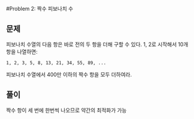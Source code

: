 #Problem 2: 짝수 피보나치 수

## 문제
피보나치 수열의 다음 항은 바로 전의 두 항을 더해 구할 수 있다. 1, 2로 시작해서 10개 항을 나열하면:

`1, 2, 3, 5, 8, 13, 21, 34, 55, 89, ...`

피보나치 수열에서 400만 이하의 짝수 항을 모두 더하여라.

## 풀이
짝수 항이 세 번에 한번씩 나오므로 약간의 최적화가 가능